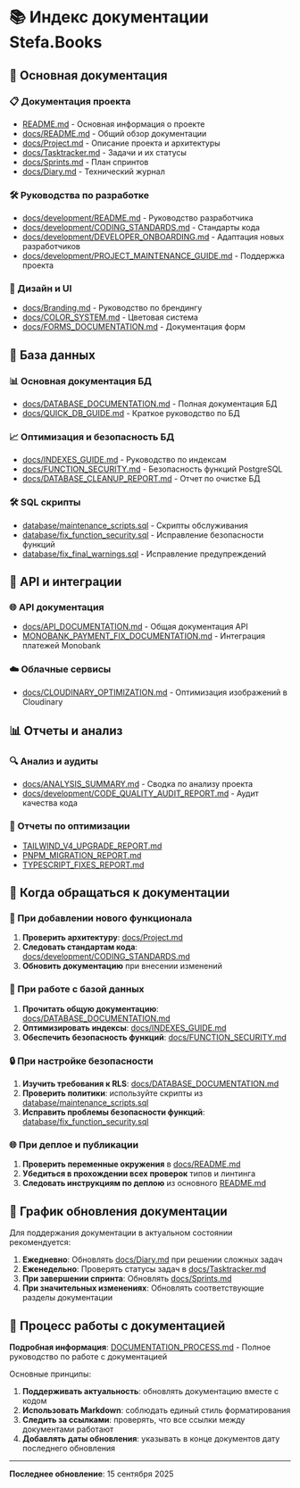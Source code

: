 # 📚 Индекс документации Stefa.Books

## 🌟 Основная документация

### 📋 Документация проекта
- [README.md](/README.md) - Основная информация о проекте
- [docs/README.md](/docs/README.md) - Общий обзор документации
- [docs/Project.md](/docs/Project.md) - Описание проекта и архитектуры
- [docs/Tasktracker.md](/docs/Tasktracker.md) - Задачи и их статусы
- [docs/Sprints.md](/docs/Sprints.md) - План спринтов
- [docs/Diary.md](/docs/Diary.md) - Технический журнал

### 🛠️ Руководства по разработке
- [docs/development/README.md](/docs/development/README.md) - Руководство разработчика
- [docs/development/CODING_STANDARDS.md](/docs/development/CODING_STANDARDS.md) - Стандарты кода
- [docs/development/DEVELOPER_ONBOARDING.md](/docs/development/DEVELOPER_ONBOARDING.md) - Адаптация новых разработчиков
- [docs/development/PROJECT_MAINTENANCE_GUIDE.md](/docs/development/PROJECT_MAINTENANCE_GUIDE.md) - Поддержка проекта

### 🎨 Дизайн и UI
- [docs/Branding.md](/docs/Branding.md) - Руководство по брендингу
- [docs/COLOR_SYSTEM.md](/docs/COLOR_SYSTEM.md) - Цветовая система
- [docs/FORMS_DOCUMENTATION.md](/docs/FORMS_DOCUMENTATION.md) - Документация форм

## 💾 База данных

### 📊 Основная документация БД
- [docs/DATABASE_DOCUMENTATION.md](/docs/DATABASE_DOCUMENTATION.md) - Полная документация БД
- [docs/QUICK_DB_GUIDE.md](/docs/QUICK_DB_GUIDE.md) - Краткое руководство по БД

### 📈 Оптимизация и безопасность БД
- [docs/INDEXES_GUIDE.md](/docs/INDEXES_GUIDE.md) - Руководство по индексам
- [docs/FUNCTION_SECURITY.md](/docs/FUNCTION_SECURITY.md) - Безопасность функций PostgreSQL
- [docs/DATABASE_CLEANUP_REPORT.md](/docs/DATABASE_CLEANUP_REPORT.md) - Отчет по очистке БД

### 🛠️ SQL скрипты
- [database/maintenance_scripts.sql](/database/maintenance_scripts.sql) - Скрипты обслуживания
- [database/fix_function_security.sql](/database/fix_function_security.sql) - Исправление безопасности функций
- [database/fix_final_warnings.sql](/database/fix_final_warnings.sql) - Исправление предупреждений

## 🔌 API и интеграции

### 🌐 API документация
- [docs/API_DOCUMENTATION.md](/docs/API_DOCUMENTATION.md) - Общая документация API
- [MONOBANK_PAYMENT_FIX_DOCUMENTATION.md](/MONOBANK_PAYMENT_FIX_DOCUMENTATION.md) - Интеграция платежей Monobank

### ☁️ Облачные сервисы
- [docs/CLOUDINARY_OPTIMIZATION.md](/docs/CLOUDINARY_OPTIMIZATION.md) - Оптимизация изображений в Cloudinary

## 📊 Отчеты и анализ

### 🔍 Анализ и аудиты
- [docs/ANALYSIS_SUMMARY.md](/docs/ANALYSIS_SUMMARY.md) - Сводка по анализу проекта
- [docs/development/CODE_QUALITY_AUDIT_REPORT.md](/docs/development/CODE_QUALITY_AUDIT_REPORT.md) - Аудит качества кода

### 📝 Отчеты по оптимизации
- [TAILWIND_V4_UPGRADE_REPORT.md](/TAILWIND_V4_UPGRADE_REPORT.md)
- [PNPM_MIGRATION_REPORT.md](/PNPM_MIGRATION_REPORT.md)
- [TYPESCRIPT_FIXES_REPORT.md](/TYPESCRIPT_FIXES_REPORT.md)

## 🚨 Когда обращаться к документации

### 🧩 При добавлении нового функционала
1. **Проверить архитектуру**: [docs/Project.md](/docs/Project.md)
2. **Следовать стандартам кода**: [docs/development/CODING_STANDARDS.md](/docs/development/CODING_STANDARDS.md)
3. **Обновить документацию** при внесении изменений

### 🔧 При работе с базой данных
1. **Прочитать общую документацию**: [docs/DATABASE_DOCUMENTATION.md](/docs/DATABASE_DOCUMENTATION.md)
2. **Оптимизировать индексы**: [docs/INDEXES_GUIDE.md](/docs/INDEXES_GUIDE.md)
3. **Обеспечить безопасность функций**: [docs/FUNCTION_SECURITY.md](/docs/FUNCTION_SECURITY.md)

### 🔒 При настройке безопасности
1. **Изучить требования к RLS**: [docs/DATABASE_DOCUMENTATION.md](/docs/DATABASE_DOCUMENTATION.md)
2. **Проверить политики**: используйте скрипты из [database/maintenance_scripts.sql](/database/maintenance_scripts.sql)
3. **Исправить проблемы безопасности функций**: [database/fix_function_security.sql](/database/fix_function_security.sql)

### 🌐 При деплое и публикации
1. **Проверить переменные окружения** в [docs/README.md](/docs/README.md)
2. **Убедиться в прохождении всех проверок** типов и линтинга
3. **Следовать инструкциям по деплою** из основного [README.md](/README.md)

## 📅 График обновления документации

Для поддержания документации в актуальном состоянии рекомендуется:

1. **Ежедневно**: Обновлять [docs/Diary.md](/docs/Diary.md) при решении сложных задач
2. **Еженедельно**: Проверять статусы задач в [docs/Tasktracker.md](/docs/Tasktracker.md)
3. **При завершении спринта**: Обновлять [docs/Sprints.md](/docs/Sprints.md)
4. **При значительных изменениях**: Обновлять соответствующие разделы документации

## 🔄 Процесс работы с документацией

**Подробная информация**: [DOCUMENTATION_PROCESS.md](/docs/DOCUMENTATION_PROCESS.md) - Полное руководство по работе с документацией

Основные принципы:
1. **Поддерживать актуальность**: обновлять документацию вместе с кодом
2. **Использовать Markdown**: соблюдать единый стиль форматирования
3. **Следить за ссылками**: проверять, что все ссылки между документами работают
4. **Добавлять даты обновления**: указывать в конце документов дату последнего обновления

---

**Последнее обновление**: 15 сентября 2025

